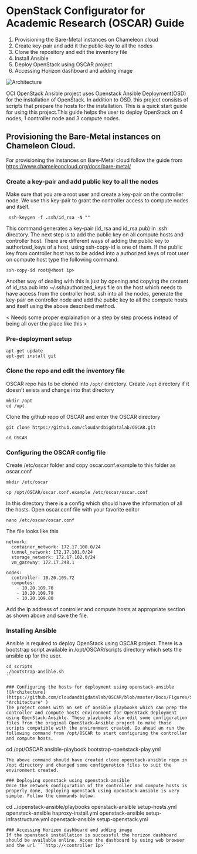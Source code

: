# OpenStack Configurator for Academic Research (OSCAR) Guide

1. Provisioning the Bare-Metal instances on Chameleon cloud 
2. Create key-pair and add it the public-key to all the nodes
3. Clone the repository and edit the inventory file
3. Install Ansible
4. Deploy OpenStack using OSCAR project
5. Accessing Horizon dashboard and adding image

![Architecture](https://github.com/cloudandbigdatalab/OSCAR/blob/master/Docs/Figures/Slide3.jpg "Architecture" )

OCI OpenStack Ansible project uses Openstack Ansible Deployment(OSD) for the installation of OpenStack. In addition to OSD, this project consists of scripts that prepare the hosts for the installation. This is a quick start guide for using this project.This guide helps the user to deploy OpenStack on 4 nodes, 1 controller node and 3 compute nodes.  

## Provisioning the Bare-Metal instances on Chameleon Cloud.

For provisioning the instances on Bare-Metal cloud follow the guide from https://www.chameleoncloud.org/docs/bare-metal/ 

### Create a key-pair and add public key to all the nodes
Make sure that you are a root user and create a key-pair on the controller node. We use this key-pair to grant the controller access to compute nodes and itself. 
```
 ssh-keygen -f .ssh/id_rsa -N ""  
```
This command generates a key-pair (id_rsa and id_rsa.pub) in .ssh directory. The next step is to add the public key on all compute hosts and controller host. There are different ways of adding the public key to authorized_keys of a host, using ssh-copy-id is one of them. If the public key from controller host has to be added into a authorized keys of root user on compute host type the following command.
```
ssh-copy-id root@<host ip>
```
Another way of dealing with this is just by opening and copying the content of id_rsa.pub into ~/.ssh/authorized_keys file on the host which needs to have access from the controller host. ssh into all the nodes, generate the key-pair on controller node and add the public key to all the compute hosts and itself using the above described method.

< Needs some proper explaination or a step by step process instead of being all over the place like this >

### Pre-deployment setup
```
apt-get update
apt-get install git
```

### Clone the repo and edit the inventory file
OSCAR repo has to be cloned into ```/opt/``` directory. Create ```/opt``` directory if it doesn't exists and change into that directory
```
mkdir /opt
cd /opt
```
Clone the github repo of OSCAR and enter the OSCAR directory
```
git clone https://github.com/cloudandbigdatalab/OSCAR.git

cd OSCAR
```
### Configuring the OSCAR config file
Create /etc/oscar folder and copy oscar.conf.example to this folder as oscar.conf
```
mkdir /etc/oscar

cp /opt/OSCAR/oscar.conf.example /etc/oscar/oscar.conf
```
In this directory there is a config which should have the information of all the hosts. Open oscar.conf file with your favorite editor
```
nano /etc/oscar/oscar.conf
```
The file looks like this
```
network:
  container_network: 172.17.100.0/24
  tunnel_network: 172.17.101.0/24
  storage_network: 172.17.102.0/24
  vm_gateway: 172.17.248.1

nodes:
  controller: 10.20.109.72
  computes:
    - 10.20.109.78
    - 10.20.109.79
    - 10.20.109.80
```
Add the ip address of controller and compute hosts at appropriate section as shown above and save the file.

### Installing Ansible
Ansible is required to deploy OpenStack using OSCAR project. There is a bootstrap script available in /opt/OSCAR/scripts directory which sets the ansible up for the user.
```
cd scripts
./bootstrap-ansible.sh
``

### Configuring the hosts for deployment using openstack-ansible
![Architecture](https://github.com/cloudandbigdatalab/OSCAR/blob/master/Docs/Figures/Slide1.jpg "Architecture" )
The project comes with an set of ansible playbooks which can prep the controller and compute hosts environment for OpenStack deployment using OpenStack-Ansible. These playbooks also edit some configuration files from the original OpenStack-Ansible project to make those scripts compatible with the environment created. Go ahead an run the following command from /opt/OSCAR to start configuring the controller and compute hosts.
```
cd /opt/OSCAR
ansible-playbook bootstrap-openstack-play.yml
```
The above command should have created clone openstack-ansible repo in /opt directory and changed some configuration files to suit the environment created.

### Deploying openstack using openstack-ansible 
Once the network configuration of the controller and compute hosts is properly done, deploying openstack using openstack-ansible is very simple. Follow the commands below.

```
cd ../openstack-ansible/playbooks
openstack-ansible setup-hosts.yml
openstack-ansible haproxy-install.yml
openstack-ansible setup-infrastructure.yml 
openstack-ansible setup-openstack.yml 
```
### Accessing Horizon dashboard and adding image
If the openstack installation is successful the horizon dashboard should be available online. Acces the dashboard by using web browser and the url ```http://<controller Ip>```



